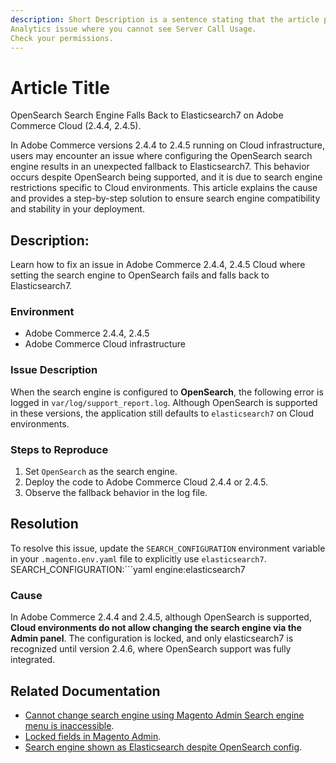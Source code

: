 ```yaml
---
description: Short Description is a sentence stating that the article provides a solution for a certain problem; Followed with a call to action. Ideally, the size is 150-160 characters. Example: Learn how to solve an Adobe 
Analytics issue where you cannot see Server Call Usage. 
Check your permissions.
---
```


# Article Title

OpenSearch Search Engine Falls Back to Elasticsearch7 on Adobe Commerce Cloud (2.4.4, 2.4.5).

In Adobe Commerce versions 2.4.4 to 2.4.5 running on Cloud infrastructure, users may encounter an issue where configuring the OpenSearch search engine results in an unexpected fallback to Elasticsearch7. This behavior occurs despite OpenSearch being supported, and it is due to search engine restrictions specific to Cloud environments. This article explains the cause and provides a step-by-step solution to ensure search engine compatibility and stability in your deployment.

## Description:

Learn how to fix an issue in Adobe Commerce 2.4.4, 2.4.5 Cloud where setting the search engine to OpenSearch fails and falls back to Elasticsearch7.

### Environment

- Adobe Commerce 2.4.4, 2.4.5
- Adobe Commerce Cloud infrastructure

### Issue Description

When the search engine is configured to **OpenSearch**, the following error is logged in `var/log/support_report.log`.
Although OpenSearch is supported in these versions, the application still defaults to `elasticsearch7` on Cloud environments.

### Steps to Reproduce

1. Set `OpenSearch` as the search engine.
2. Deploy the code to Adobe Commerce Cloud 2.4.4 or 2.4.5.
3. Observe the fallback behavior in the log file.

## Resolution

To resolve this issue, update the `SEARCH_CONFIGURATION` environment variable in your `.magento.env.yaml` file to explicitly use `elasticsearch7`.
SEARCH_CONFIGURATION:```yaml
engine:elasticsearch7

### Cause

In Adobe Commerce 2.4.4 and 2.4.5, although OpenSearch is supported, **Cloud environments do not allow changing the search engine via the Admin panel**. The configuration is locked, and only elasticsearch7 is recognized until version 2.4.6, where OpenSearch support was fully integrated.

## Related Documentation

- [Cannot change search engine using Magento Admin Search engine menu is inaccessible](https://experienceleague.adobe.com/en/docs/commerce-knowledge-base/kb/troubleshooting/miscellaneous/cannot-change-search-engine-using-magento-admin-search-engine-menu-is-inaccessible#adobe-commerce-on-cloud-infrastructure).
- [Locked fields in Magento Admin](https://experienceleague.adobe.com/en/docs/commerce-knowledge-base/kb/troubleshooting/miscellaneous/locked-fields-in-magento-admin).
- [Search engine shown as Elasticsearch despite OpenSearch config](https://experienceleague.adobe.com/en/docs/commerce-knowledge-base/kb/troubleshooting/elasticsearch/search-engine-shown-elasticsearch-despite-open-search).
